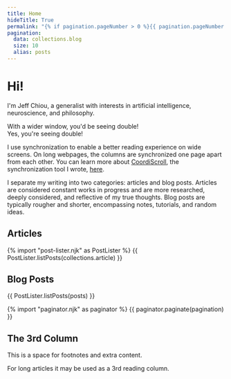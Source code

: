 ```yaml
---
title: Home
hideTitle: True
permalink: "{% if pagination.pageNumber > 0 %}{{ pagination.pageNumber + 1 }}/{% endif %}index.html"
pagination:
  data: collections.blog
  size: 10
  alias: posts
---
```

# Hi!
I'm Jeff Chiou, a generalist with interests in artificial intelligence, neuroscience, and philosophy.

<div class="font-serif text-2xl text-center font-bold w-full xl:hidden">With a wider window, you'd be seeing double!</div><div class="font-serif text-center text-2xl font-bold w-full hidden xl:block">Yes, you're seeing double!</div>

I use synchronization to enable a better reading experience on wide screens. On long webpages, the columns are synchronized one page apart from each other. You can learn more about [CoordiScroll](https://jeffchiou.github.io/coordiscroll/), the synchronization tool I wrote, [here](https://github.com/jeffchiou/coordiscroll/).

I separate my writing into two categories: articles and blog posts. Articles are considered constant works in progress and are more researched, deeply considered, and reflective of my true thoughts. Blog posts are typically rougher and shorter, encompassing notes, tutorials, and random ideas.

## Articles

{% import "post-lister.njk" as PostLister %}
{{ PostLister.listPosts(collections.article) }}

## Blog Posts

{{ PostLister.listPosts(posts) }}

{% import "paginator.njk" as paginator %}
{{ paginator.paginate(pagination) }}

<div id="auxiliary-content" class="hidden">

## The 3rd Column

This is a space for footnotes and extra content. 

For long articles it may be used as a 3rd reading column.

</div>
